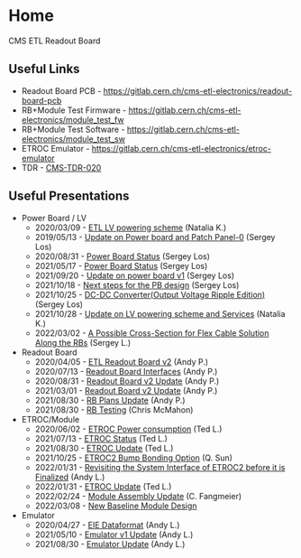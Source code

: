 # Home

CMS ETL Readout Board

## Useful Links

- Readout Board PCB - <https://gitlab.cern.ch/cms-etl-electronics/readout-board-pcb>
- RB+Module Test Firmware - <https://gitlab.cern.ch/cms-etl-electronics/module_test_fw>
- RB+Module Test Software - <https://gitlab.cern.ch/cms-etl-electronics/module_test_sw>
- ETROC Emulator - <https://gitlab.cern.ch/cms-etl-electronics/etroc-emulator>
- TDR - [CMS-TDR-020](https://cds.cern.ch/record/2667167/files/CMS-TDR-020.pdf)

## Useful Presentations

- Power Board / LV
    - 2020/03/09 - [ETL LV powering scheme](https://indico.cern.ch/event/902328/contributions/3798257/attachments/2008611/3355343/2020-03-09_LV_scheme.pdf) (Natalia K.)
    - 2019/05/13 - [Update on Power board and Patch Panel-0](https://indico.cern.ch/event/820512/contributions/3429658/attachments/1842929/3023621/ETL-Cabling-S_Los-May13-2019.pdf) (Sergey Los)
    - 2020/08/31 - [Power Board Status](https://indico.cern.ch/event/950697/contributions/3993988/attachments/2094005/3519146/ETL-PowerConversion-S_Los-Aug31-2020.pdf) (Sergey Los)
    - 2021/05/17 - [Power Board Status](https://indico.cern.ch/event/1039531/contributions/4366460/attachments/2245627/3808234/ETL-MultyChannel-bPOL-Proto-S_Los-May17-2021.pdf) (Sergey Los)
    - 2021/09/20 - [Update on power board v1](https://indico.cern.ch/event/1078196/contributions/4534885/attachments/2312780/3936290/ETL-DC-DC-Converter-S_Los-Sep20-2021.pdf) (Sergey Los)
    - 2021/10/18 - [Next steps for the PB design](https://indico.cern.ch/event/1088033/contributions/4574114/attachments/2329314/3968911/ETL-SingleChannel-DC-DC-Converter-S_Los-Oct04-2021.pdf) (Sergey Los)
    - 2021/10/25 - [DC-DC Converter(Output Voltage Ripple Edition)](https://indico.cern.ch/event/1090414/contributions/4584064/attachments/2333416/3976947/ETL-DC-DC-Converter2-S_Los-Oct25-2021.pdf) (Sergey Los)
    - 2021/10/28 - [Update on LV powering scheme and Services](https://indico.cern.ch/event/1092037/contributions/4592092/attachments/2336204/3982128/2021-10-28_ETL%20integration%20meeting.pdf) (Natalia K.)
    - 2022/03/02 - [A Possible Cross-Section for Flex Cable Solution Along the RBs](../files/ETL-FlexCabling-Option-S_Los-Mar01-2022.pdf) (Sergey L.)
- Readout Board
    - 2020/04/05 - [ETL Readout Board v2](https://indico.cern.ch/event/906805/contributions/3815774/attachments/2016073/3369701/2020-04-05-ETL-RBv2-Boston.pdf) (Andy P.)
    - 2020/07/13 - [Readout Board Interfaces](https://indico.cern.ch/event/939160/contributions/3946133/attachments/2073487/3481402/20200713_readout_board_interfaces.pdf) (Andy P.)
    - 2020/08/31 - [Readout Board v2 Update](https://indico.cern.ch/event/950697/contributions/3993986/attachments/2093983/3519322/20200831_readout_board_v2.pptx.pdf) (Andy P.)
    - 2021/03/01 - [Readout Board v2 Update](https://indico.cern.ch/event/1012776/contributions/4250636/attachments/2199248/3719226/20210301_etl_readout_board.pptx.pdf) (Andy P.)
    - 2021/08/30 - [RB Plans Update](https://indico.cern.ch/event/1070316/contributions/4500707/attachments/2300153/3912329/20210830_etl_rb_plans.pptx.pdf) (Andy P.)
    - 2021/08/30 - [RB Testing](https://indico.cern.ch/event/1070316/contributions/4504116/attachments/2300135/3912296/Readout%20Board%20Status%20Update%208-30-21.pdf) (Chris McMahon)
- ETROC/Module
    - 2020/06/02 - [ETROC Power consumption](https://indico.cern.ch/event/931796/contributions/3915833/attachments/2061731/3458815/ETROC2-power-update-v1.pdf) (Ted L.)
    - 2021/07/13 - [ETROC Status](https://indico.cern.ch/event/1058347/contributions/4450858/attachments/2281282/3877914/ETROC2-status-V1.pdf) (Ted L.)
    - 2021/08/30 - [ETROC Update](https://indico.cern.ch/event/1070316/contributions/4500709/attachments/2300136/3912297/Towards-ETROC2-Aug30-2021.pdf) (Ted L.)
    - 2021/10/25 - [ETROC2 Bump Bonding Option](https://indico.cern.ch/event/1090414/contributions/4584063/attachments/2333913/3977867/20211025_ETROC2BumpPads.pdf) (Q. Sun)
    - 2022/01/31 - [Revisiting the System Interface of ETROC2 before it is Finalized](https://indico.cern.ch/event/1122502/contributions/4712326/attachments/2381992/4070121/ETROC-system-interface-Andy-v6.pdf) (Andy L.)
    - 2022/01/31 - [ETROC Update](https://indico.cern.ch/event/1122502/contributions/4712328/attachments/2382698/4071481/ETROC-status-Jan31-2022.pdf) (Ted L.)
    - 2022/02/24 - [Module Assembly Update](https://indico.cern.ch/event/1113876/contributions/4754101/attachments/2397430/4099437/2022-02-24%20ETL%20modules%20and%20assembly%20meeting%20-%20Module%20Design%20Decision.pdf) (C. Fangmeier)
    - 2022/03/08 - [New Baseline Module Design](https://indico.cern.ch/event/1134373/contributions/4767357/attachments/2404175/4112298/2022-03-08%20TIP%20Meeting%20-%20Module%20Design.pdf)
- Emulator
    - 2020/04/27 - [EIE Dataformat](https://indico.cern.ch/event/912420/contributions/3837314/attachments/2026902/3391190/Andy_Liu_-_Emulator_v1.1.pdf) (Andy L.)
    - 2021/05/10 - [Emulator v1 Update](https://indico.cern.ch/event/1037766/contributions/4357988/attachments/2242193/3801880/Emulator%20updates%2020210510%20V3.pdf) (Andy L.)
    - 2021/08/30 - [Emulator Update](https://indico.cern.ch/event/1070316/contributions/4500708/attachments/2300134/3912295/Emulator%20updates%2020210830_v5.pdf) (Andy L.)
